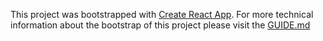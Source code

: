This project was bootstrapped with [Create React App](https://github.com/facebookincubator/create-react-app).
For more technical information about the bootstrap of this project please visit the [GUIDE.md](https://github.com/andrespi/react-tech-test/blob/master/GUIDE.md)


